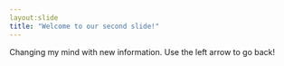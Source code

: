 ```yaml
---
layout:slide
title: "Welcome to our second slide!"
---
```

Changing my mind with new information.
Use the left arrow to go back!
